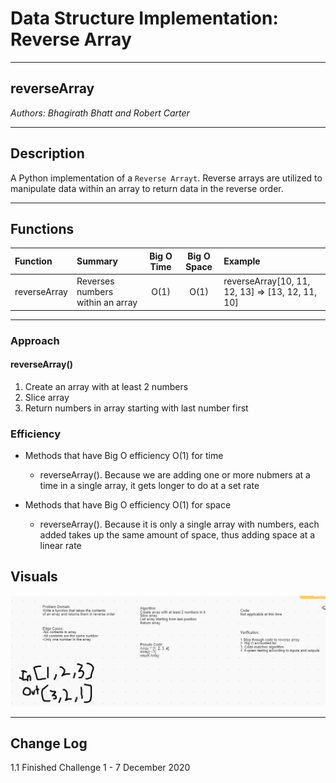 # Data Structure Implementation: Reverse Array
---

## reverseArray

*Authors: Bhagirath Bhatt and Robert Carter*

---

## Description

A Python implementation of a `Reverse Arrayt`. Reverse arrays are utilized to manipulate data within an array to return data in the reverse order.


---

## Functions

| Function | Summary | Big O Time | Big O Space | Example | 
| :----------- | :----------- | :-------------: | :-------------: | :----------- |
| reverseArray | Reverses numbers within an array | O(1) | O(1) | reverseArray[10, 11, 12, 13] => [13, 12, 11, 10] |




---
### Approach

#### reverseArray()
1. Create an array with at least 2 numbers
2. Slice array
3. Return numbers in array starting with last number first

### Efficiency
* Methods that have Big O efficiency O(1) for time
  * reverseArray(). Because we are adding one or more nubmers at a time in a single array, it gets longer to do at a set rate
  
* Methods that have Big O efficiency O(1) for space
  * reverseArray(). Because it is only a single array with numbers, each added takes up the same amount of space, thus adding space at a linear rate
  
  
## Visuals
![Whiteboard Image](./assets/whiteboard.png)



---

## Change Log
1.1 Finished Challenge 1 - 7 December 2020
